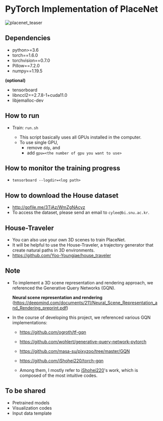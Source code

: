 # PyTorch Implementation of PlaceNet

![placenet_teaser](https://user-images.githubusercontent.com/6002018/165482719-37003726-b5de-43f3-b597-e4f39867ea82.png)


## Dependencies

- python>=3.6
- torch==1.6.0
- torchvision==0.7.0
- Pillow==7.2.0
- numpy==1.19.5

**(optional)**
- tensorboard
- libnccl2==2.7.8-1+cuda11.0
- libjemalloc-dev


## How to run

- Train: `run.sh`

  - This script basically uses all GPUs installed in the computer.
  - To use single GPU,
    - remove `ddp`, and
    - add `gpu=<the number of gpu you want to use>`


## How to monitor the training progress
- `tensorboard --logdir=<log path>`


## How to download the House dataset
- http://gofile.me/3TjAz/WmZgNAcyz
- To access the dataset, please send an email to `cylee@bi.snu.ac.kr`.


## House-Traveler
- You can also use your own 3D scenes to train PlaceNet.
- It will be helpful to use the House-Traveler, a trajectory generator that create natural paths in 3D environments.
- https://github.com/Yoo-Youngjae/house_traveler


## Note

- To implement a 3D scene representation and rendering approach, we referenced the Generative Query Networks (GQN).

  **Neural scene representation and rendering** (https://deepmind.com/documents/211/Neural_Scene_Representation_and_Rendering_preprint.pdf)
  
- In the course of developing this project, we referenced various GQN implementations:

  - https://github.com/ogroth/tf-gqn
  - https://github.com/wohlert/generative-query-network-pytorch
  - https://github.com/masa-su/pixyzoo/tree/master/GQN
  - https://github.com/iShohei220/torch-gqn
  
  - Among them, I mostly refer to [iShohei220](https://github.com/iShohei220/torch-gqn)'s work, which is composed of the most intuitive codes.


## To be shared

- Pretrained models
- Visualization codes
- Input data template
